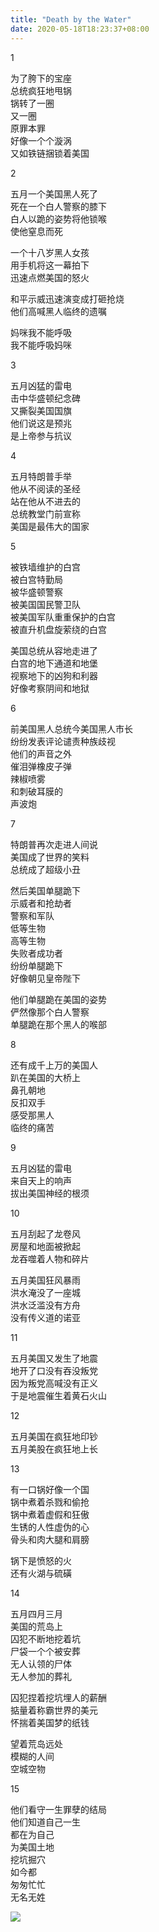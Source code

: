```yaml
---
title: "Death by the Water"
date: 2020-05-18T18:23:37+08:00
---
```


1  
  
为了胯下的宝座  
总统疯狂地甩锅  
锅转了一圈  
又一圈  
原罪本罪  
好像一个个漩涡  
又如铁链捆锁着美国  
  
2  
  
五月一个美国黑人死了  
死在一个白人警察的膝下  
白人以跪的姿势将他锁喉  
使他窒息而死  
  
一个十八岁黑人女孩  
用手机将这一幕拍下  
迅速点燃美国的怒火  
  
和平示威迅速演变成打砸抢烧  
他们高喊黑人临终的遗嘱  
  
妈咪我不能呼吸  
我不能呼吸妈咪  
  
3  
  
五月凶猛的雷电  
击中华盛顿纪念碑  
又撕裂美国国旗  
他们说这是预兆  
是上帝参与抗议  
  
4  
  
五月特朗普手举  
他从不阅读的圣经  
站在他从不进去的  
总统教堂门前宣称  
美国是最伟大的国家  
  
5  
  
被铁墙维护的白宫  
被白宫特勤局  
被华盛顿警察  
被美国国民警卫队  
被美国军队重重保护的白宫  
被直升机盘旋萦绕的白宫  
  
美国总统从容地走进了  
白宫的地下通道和地堡  
视察地下的凶狗和利器  
好像考察阴间和地狱  
  
6  
  
前美国黑人总统今美国黑人市长  
纷纷发表评论谴责种族歧视  
他们的声音之外  
催泪弹橡皮子弹  
辣椒喷雾  
和刺破耳膜的  
声波炮  
  
7  
  
特朗普再次走进人间说  
美国成了世界的笑料  
总统成了超级小丑  
  
然后美国单腿跪下  
示威者和抢劫者  
警察和军队  
低等生物  
高等生物  
失败者成功者  
纷纷单腿跪下  
好像朝见皇帝陛下  
  
他们单腿跪在美国的姿势  
俨然像那个白人警察  
单腿跪在那个黑人的喉部  
  
8  
  
还有成千上万的美国人  
趴在美国的大桥上  
鼻孔朝地  
反扣双手  
感受那黑人  
临终的痛苦  
  
9  
  
五月凶猛的雷电  
来自天上的响声  
拔出美国神经的根须  
  
10  
  
五月刮起了龙卷风  
房屋和地面被掀起  
龙吞噬着人物和碎片  
  
五月美国狂风暴雨  
洪水淹没了一座城  
洪水泛滥没有方舟  
没有传义道的诺亚  
  
11  
  
五月美国又发生了地震  
地开了口没有吞没叛党  
因为叛党高喊没有正义  
于是地震催生着黄石火山  
  
12  
  
五月美国在疯狂地印钞  
五月美股在疯狂地上长  
  
13  
  
有一口锅好像一个国  
锅中煮着杀戮和偷抢  
锅中煮着虚假和狂傲  
生锈的人性虚伪的心  
骨头和肉大腿和肩膀  
  
锅下是愤怒的火  
还有火湖与硫磺  
  
14  
  
五月四月三月  
美国的荒岛上  
囚犯不断地挖着坑  
尸袋一个个被安葬  
无人认领的尸体  
无人参加的葬礼  
  
囚犯捏着挖坑埋人的薪酬  
掂量着称霸世界的美元  
怀揣着美国梦的纸钱  
  
望着荒岛远处  
模糊的人间  
空城空物  
  
15  
  
他们看守一生罪孽的结局  
他们知道自己一生  
都在为自己  
为美国土地  
挖坑掘穴  
如今都  
匆匆忙忙  
无名无姓  

![](http://www.chinapoesy.com/UploadFiles/Poesy/20200531_38b7ac3d-9e82-4420-afe5-392bb70a54ff.jpeg)